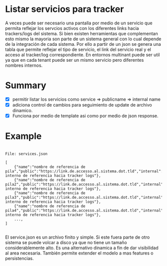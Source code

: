 # Listar servicios para tracker

A veces puede ser necesario una pantalla por medio de un servicio que permita reflejar los servcios activos con los diferentes links hacia trackers/logs del sistema. Si bien existen herramientas que complementan esto mismo la mayoria son parte de un sistema general con lo cual depende de la integración de cada sistema. Por ello a partir de un json se genera una tabla que permite reflejar el tipo de servicio, el link del servicio real y el acceso al tracker/log correspondiente. En entornos multinant puede ser util ya que en cada tenant puede ser un mismo servicio pero diferentes nombres internos.


# Summary 
 - [x] permitir listar los servicios como service => publicname => internal name
 - [x] adiciona control de cambios para seguimiento de update de archivo dinamico.
 - [X] Funciona por medio de template asi como por medio de json response.

# Example

```

File: services.json 

[
    {"name":"nombre de referencia de pila","public":"https://link.de.accesso.al.sistema.dot.tld","internal":"hostname interno de referencia hacia tracker logs"},
    {"name":"nombre de referencia de pila2","public":"https://link.de.accesso.al.sistema.dot.tld","internal":"hostname interno de referencia hacia tracker logs"},
    {"name":"nombre de referencia de pila3","public":"https://link.de.accesso.al.sistema.dot.tld","internal":"hostname interno de referencia hacia tracker logs"},
    {"name":"nombre de referencia de pila4","public":"https://link.de.accesso.al.sistema.dot.tld","internal":"hostname interno de referencia hacia tracker logs"},
    ...,
]


```

El service.json es un archivo finito y simple. Si este fuera parte de otro sistema se puede volcar a disco ya que no tiene un tamaño considerablemente alto. Es una alternativo dinamica a fin de dar visibilidad al area necesaria. También permite extender el modelo a mas features o persistencias.
